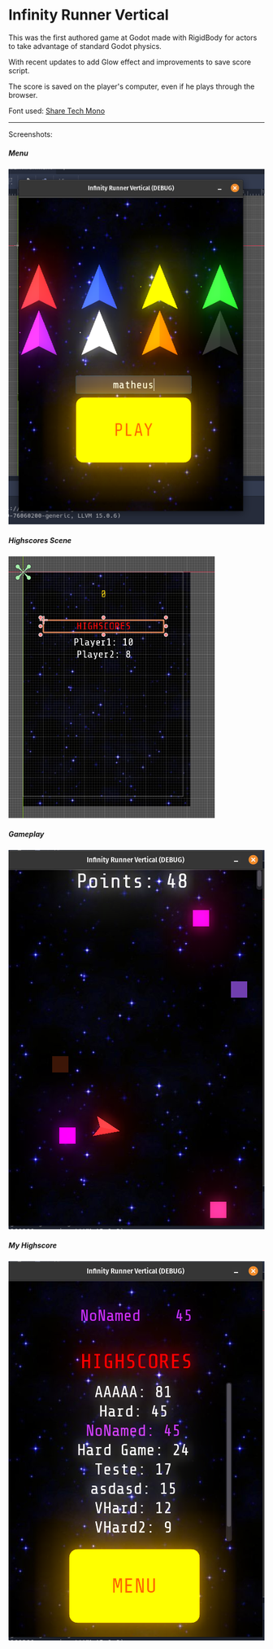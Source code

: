 # Infinity Runner Vertical

This was the first authored game at Godot made with RigidBody for actors to take advantage of standard Godot physics.

With recent updates to add Glow effect and improvements to save score script.

The score is saved on the player's computer, even if he plays through the browser.

Font used: [Share Tech Mono](http://https://fonts.google.com/specimen/Share+Tech+Mono?preview.text=Your%20Score%20is:%2036&preview.text_type=custom&query=Tec "Share Tech Mono")

------------


Screenshots:
##### Menu
[![Menu](https://github.com/mastheusum/Infinity-Runner-Vertical/blob/master/Screenshots/Menu.png "Menu")](https://github.com/mastheusum/Infinity-Runner-Vertical/blob/master/Screenshots/Menu.png "Menu")

##### Highscores Scene
[![Highscore Scene](https://github.com/mastheusum/Infinity-Runner-Vertical/blob/master/Screenshots/HighscoresScene.png "Highscore Scene")](https://github.com/mastheusum/Infinity-Runner-Vertical/blob/master/Screenshots/HighscoresScene.png "Highscore Scene")

##### Gameplay
[![Gameplay](https://github.com/mastheusum/Infinity-Runner-Vertical/blob/master/Screenshots/Gameplay2.png "Gameplay")](https://github.com/mastheusum/Infinity-Runner-Vertical/blob/master/Screenshots/Gameplay2.png "Gameplay")

##### My Highscore
[![MyHighscores](https://github.com/mastheusum/Infinity-Runner-Vertical/blob/master/Screenshots/Highscores2.png "MyHighscores")](https://github.com/mastheusum/Infinity-Runner-Vertical/blob/master/Screenshots/Highscores2.png "MyHighscores")
